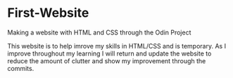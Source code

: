 # First-Website
Making a website with HTML and CSS through the Odin Project

This website is to help imrove my skills in HTML/CSS and is temporary. As I improve throughout my learning I will return and update the website to reduce the amount of clutter and show my improvement through the commits.